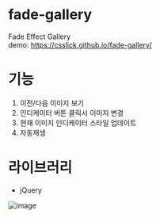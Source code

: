 # fade-gallery
Fade Effect Gallery  
demo: https://csslick.github.io/fade-gallery/

# 기능
1. 이전/다음 이미지 보기
2. 인디케이터 버튼 클릭시 이미지 변경
3. 현재 이미지 인디케이터 스타일 업데이트
4. 자동재생

# 라이브러리
- jQuery

![image](https://user-images.githubusercontent.com/24298382/176373298-111b6eaa-ba28-4c00-bd16-464348dded82.png)

